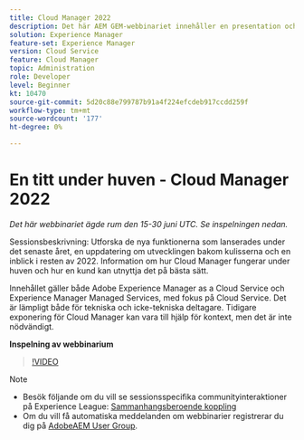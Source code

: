 ```yaml
---
title: Cloud Manager 2022
description: Det här AEM GEM-webbinariet innehåller en presentation och en demonstration om följande:Utforska de nya funktionerna som släpptes förra året, en uppdatering bakom kulisserna ... (Beskrivningarna ska vara mellan 60 och 160 tecken)
solution: Experience Manager
feature-set: Experience Manager
version: Cloud Service
feature: Cloud Manager
topic: Administration
role: Developer
level: Beginner
kt: 10470
source-git-commit: 5d20c88e799787b91a4f224efcdeb917ccdd259f
workflow-type: tm+mt
source-wordcount: '177'
ht-degree: 0%

---
```


# En titt under huven - Cloud Manager 2022

*Det här webbinariet ägde rum den 15-30 juni UTC. Se inspelningen nedan.*

Sessionsbeskrivning: Utforska de nya funktionerna som lanserades under det senaste året, en uppdatering om utvecklingen bakom kulisserna och en inblick i resten av 2022. Information om hur Cloud Manager fungerar under huven och hur en kund kan utnyttja det på bästa sätt.

Innehållet gäller både Adobe Experience Manager as a Cloud Service och Experience Manager Managed Services, med fokus på Cloud Service. Det är lämpligt både för tekniska och icke-tekniska deltagare. Tidigare exponering för Cloud Manager kan vara till hjälp för kontext, men det är inte nödvändigt.

**Inspelning av webbinarium**

>[!VIDEO](https://video.tv.adobe.com/v/343876)

>[!NOTE]
>
>* Besök följande om du vill se sessionsspecifika communityinteraktioner på Experience League: [Sammanhangsberoende koppling](https://adobe.ly/3O0rdzd)
>* Om du vill få automatiska meddelanden om webbinarier registrerar du dig på [AdobeAEM User Group](https://aem-augs.adobe.com/).

